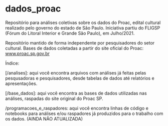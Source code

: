 # dados_proac
Repositório para análises coletivas sobre os dados do Proac, edital cultural realizado pelo governo do estado de São Paulo.
Iniciativa partiu do FLIGSP (Fórum do Litoral Interior e Grande São Paulo), em Julho/2021.

Repositório mantido de forma independente por pesquisadores do setor cultural.
Bases de dados coletadas a partir do site oficial do Proac: www.proac.sp.gov.br

Índice:

[/analises]:
aqui você encontra arquivos com análises já feitas pelas pesqusadoras e pesquisadores, desde tabelas de dados até relatórios e apresentações.

[/base_dados]:
aqui você encontra as bases de dados utilizadas nas análises, raspadas do site original do Proac SP.

/programacoes_e_raspadores:
aqui você encontra linhas de código e notebooks para análises e/ou raspadores já produzidos para o trabalho com os dados. (AINDA NÃO ATUALIZADA)

